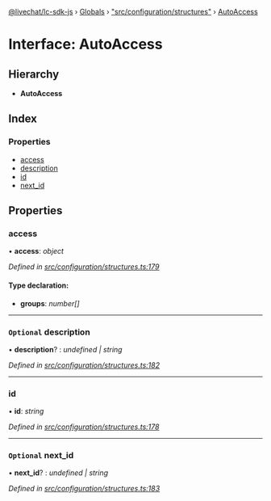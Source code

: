 [@livechat/lc-sdk-js](../README.md) › [Globals](../globals.md) › ["src/configuration/structures"](../modules/_src_configuration_structures_.md) › [AutoAccess](_src_configuration_structures_.autoaccess.md)

# Interface: AutoAccess

## Hierarchy

* **AutoAccess**

## Index

### Properties

* [access](_src_configuration_structures_.autoaccess.md#access)
* [description](_src_configuration_structures_.autoaccess.md#optional-description)
* [id](_src_configuration_structures_.autoaccess.md#id)
* [next_id](_src_configuration_structures_.autoaccess.md#optional-next_id)

## Properties

###  access

• **access**: *object*

*Defined in [src/configuration/structures.ts:179](https://github.com/livechat/lc-sdk-js/blob/aff69b2/src/configuration/structures.ts#L179)*

#### Type declaration:

* **groups**: *number[]*

___

### `Optional` description

• **description**? : *undefined | string*

*Defined in [src/configuration/structures.ts:182](https://github.com/livechat/lc-sdk-js/blob/aff69b2/src/configuration/structures.ts#L182)*

___

###  id

• **id**: *string*

*Defined in [src/configuration/structures.ts:178](https://github.com/livechat/lc-sdk-js/blob/aff69b2/src/configuration/structures.ts#L178)*

___

### `Optional` next_id

• **next_id**? : *undefined | string*

*Defined in [src/configuration/structures.ts:183](https://github.com/livechat/lc-sdk-js/blob/aff69b2/src/configuration/structures.ts#L183)*
